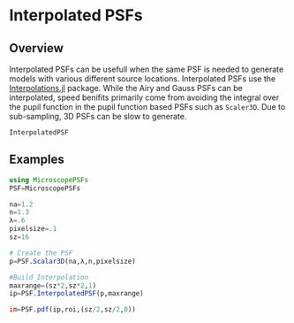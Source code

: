 # Interpolated PSFs

## Overview 
Interpolated PSFs can be usefull when the same PSF is needed to generate models with various different source locations. 
Interpolated PSFs use the [Interpolations.jl](https://github.com/JuliaMath/Interpolations.jl) package. While the Airy and Gauss PSFs
can be interpolated, speed benifits primarily come from avoiding the integral over the pupil function in the pupil function based PSFs 
such as `Scaler3D`.  Due to sub-sampling, 3D PSFs can be slow to generate.    

```@docs
InterpolatedPSF
```

## Examples

```julia
using MicroscopePSFs
PSF=MicroscopePSFs

na=1.2
n=1.3
λ=.6 
pixelsize=.1
sz=16 

# Create the PSF 
p=PSF.Scalar3D(na,λ,n,pixelsize)

#Build Interpolation
maxrange=(sz*2,sz*2,1)
ip=PSF.InterpolatedPSF(p,maxrange)

im=PSF.pdf(ip,roi,(sz/2,sz/2,0))
```


